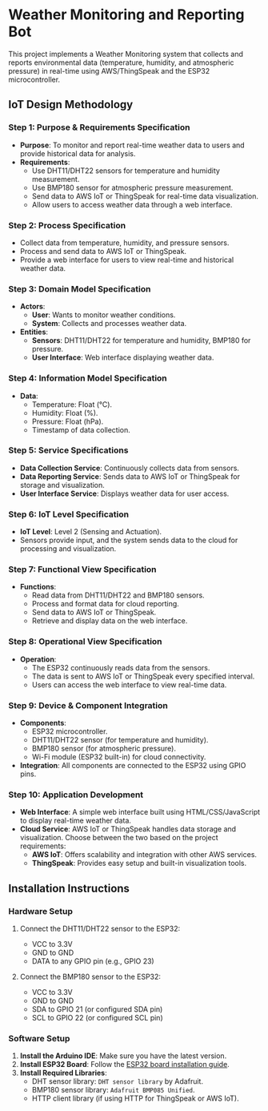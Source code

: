 # Weather Monitoring and Reporting Bot

This project implements a Weather Monitoring system that collects and reports environmental data (temperature, humidity, and atmospheric pressure) in real-time using AWS/ThingSpeak and the ESP32 microcontroller.

## **IoT Design Methodology**

### **Step 1: Purpose & Requirements Specification**
- **Purpose**: To monitor and report real-time weather data to users and provide historical data for analysis.
- **Requirements**:
  - Use DHT11/DHT22 sensors for temperature and humidity measurement.
  - Use BMP180 sensor for atmospheric pressure measurement.
  - Send data to AWS IoT or ThingSpeak for real-time data visualization.
  - Allow users to access weather data through a web interface.

### **Step 2: Process Specification**
- Collect data from temperature, humidity, and pressure sensors.
- Process and send data to AWS IoT or ThingSpeak.
- Provide a web interface for users to view real-time and historical weather data.

### **Step 3: Domain Model Specification**
- **Actors**:
  - **User**: Wants to monitor weather conditions.
  - **System**: Collects and processes weather data.
- **Entities**:
  - **Sensors**: DHT11/DHT22 for temperature and humidity, BMP180 for pressure.
  - **User Interface**: Web interface displaying weather data.

### **Step 4: Information Model Specification**
- **Data**:
  - Temperature: Float (°C).
  - Humidity: Float (%).
  - Pressure: Float (hPa).
  - Timestamp of data collection.

### **Step 5: Service Specifications**
- **Data Collection Service**: Continuously collects data from sensors.
- **Data Reporting Service**: Sends data to AWS IoT or ThingSpeak for storage and visualization.
- **User Interface Service**: Displays weather data for user access.

### **Step 6: IoT Level Specification**
- **IoT Level**: Level 2 (Sensing and Actuation).
- Sensors provide input, and the system sends data to the cloud for processing and visualization.

### **Step 7: Functional View Specification**
- **Functions**:
  - Read data from DHT11/DHT22 and BMP180 sensors.
  - Process and format data for cloud reporting.
  - Send data to AWS IoT or ThingSpeak.
  - Retrieve and display data on the web interface.

### **Step 8: Operational View Specification**
- **Operation**:
  - The ESP32 continuously reads data from the sensors.
  - The data is sent to AWS IoT or ThingSpeak every specified interval.
  - Users can access the web interface to view real-time data.

### **Step 9: Device & Component Integration**
- **Components**:
  - ESP32 microcontroller.
  - DHT11/DHT22 sensor (for temperature and humidity).
  - BMP180 sensor (for atmospheric pressure).
  - Wi-Fi module (ESP32 built-in) for cloud connectivity.
- **Integration**: All components are connected to the ESP32 using GPIO pins.

### **Step 10: Application Development**
- **Web Interface**: A simple web interface built using HTML/CSS/JavaScript to display real-time weather data.
- **Cloud Service**: AWS IoT or ThingSpeak handles data storage and visualization. Choose between the two based on the project requirements:
  - **AWS IoT**: Offers scalability and integration with other AWS services.
  - **ThingSpeak**: Provides easy setup and built-in visualization tools.
  
## **Installation Instructions**

### **Hardware Setup**
1. Connect the DHT11/DHT22 sensor to the ESP32:
   - VCC to 3.3V
   - GND to GND
   - DATA to any GPIO pin (e.g., GPIO 23)

2. Connect the BMP180 sensor to the ESP32:
   - VCC to 3.3V
   - GND to GND
   - SDA to GPIO 21 (or configured SDA pin)
   - SCL to GPIO 22 (or configured SCL pin)

### **Software Setup**
1. **Install the Arduino IDE**: Make sure you have the latest version.
2. **Install ESP32 Board**: Follow the [ESP32 board installation guide](https://docs.espressif.com/projects/arduino-esp32/en/latest/installing.html).
3. **Install Required Libraries**:
   - DHT sensor library: `DHT sensor library` by Adafruit.
   - BMP180 sensor library: `Adafruit BMP085 Unified`.
   - HTTP client library (if using HTTP for ThingSpeak or AWS IoT).
